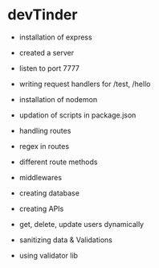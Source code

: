 # devTinder

- installation of express
- created a server
- listen to port 7777
- writing request handlers for /test, /hello
- installation of nodemon
- updation of scripts in package.json

- handling routes
- regex in routes
- different route methods
- middlewares
- creating database
- creating APIs
- get, delete, update users dynamically
- sanitizing data & Validations
- using validator lib